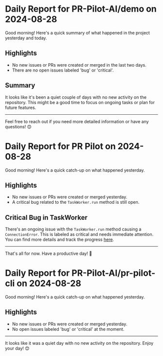 # Daily Report for PR-Pilot-AI/demo on 2024-08-28

Good morning! Here's a quick summary of what happened in the project yesterday and today.

## Highlights
- No new issues or PRs were created or merged in the last two days.
- There are no open issues labeled 'bug' or 'critical'.

## Summary
It looks like it's been a quiet couple of days with no new activity on the repository. This might be a good time to focus on ongoing tasks or plan for future features.

---

Feel free to reach out if you need more detailed information or have any questions! 😊


# Daily Report for PR Pilot on 2024-08-28

Good morning! Here's a quick catch-up on what happened yesterday.

## Highlights
- No new issues or PRs were created or merged yesterday.
- A critical bug related to the `TaskWorker.run` method is still open.

## Critical Bug in TaskWorker
There's an ongoing issue with the `TaskWorker.run` method causing a `ConnectionError`. This is labeled as critical and needs immediate attention. You can find more details and track the progress [here](https://github.com/PR-Pilot-AI/pr-pilot/issues/225).

---

That's all for now. Have a productive day! 🚀


# Daily Report for PR-Pilot-AI/pr-pilot-cli on 2024-08-28

Good morning! Here's a quick catch-up on what happened yesterday.

## Highlights
- No new issues or PRs were created or merged yesterday.
- No open issues labeled 'bug' or 'critical' at the moment.

---

It looks like it was a quiet day with no new activity on the repository. Enjoy your day! 😊


